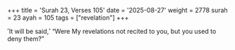 +++
title = 'Surah 23, Verses 105'
date = '2025-08-27'
weight = 2778
surah = 23
ayah = 105
tags = ["revelation"]
+++

˹It will be said,˺ “Were My revelations not recited to you, but you used to deny them?”